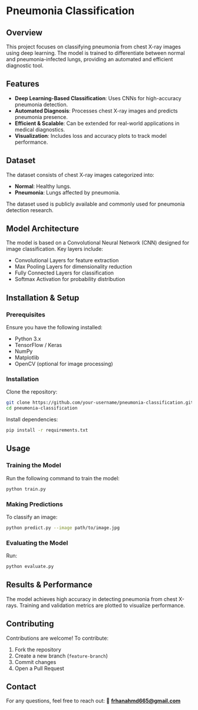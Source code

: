 # Pneumonia Classification

## Overview
This project focuses on classifying pneumonia from chest X-ray images using deep learning. The model is trained to differentiate between normal and pneumonia-infected lungs, providing an automated and efficient diagnostic tool.

## Features
- **Deep Learning-Based Classification**: Uses CNNs for high-accuracy pneumonia detection.
- **Automated Diagnosis**: Processes chest X-ray images and predicts pneumonia presence.
- **Efficient & Scalable**: Can be extended for real-world applications in medical diagnostics.
- **Visualization**: Includes loss and accuracy plots to track model performance.

## Dataset
The dataset consists of chest X-ray images categorized into:
- **Normal**: Healthy lungs.
- **Pneumonia**: Lungs affected by pneumonia.

The dataset used is publicly available and commonly used for pneumonia detection research.

## Model Architecture
The model is based on a Convolutional Neural Network (CNN) designed for image classification. Key layers include:
- Convolutional Layers for feature extraction
- Max Pooling Layers for dimensionality reduction
- Fully Connected Layers for classification
- Softmax Activation for probability distribution

## Installation & Setup
### Prerequisites
Ensure you have the following installed:
- Python 3.x
- TensorFlow / Keras
- NumPy
- Matplotlib
- OpenCV (optional for image processing)

### Installation
Clone the repository:
```bash
git clone https://github.com/your-username/pneumonia-classification.git
cd pneumonia-classification
```
Install dependencies:
```bash
pip install -r requirements.txt
```

## Usage
### Training the Model
Run the following command to train the model:
```bash
python train.py
```
### Making Predictions
To classify an image:
```bash
python predict.py --image path/to/image.jpg
```
### Evaluating the Model
Run:
```bash
python evaluate.py
```

## Results & Performance
The model achieves high accuracy in detecting pneumonia from chest X-rays. Training and validation metrics are plotted to visualize performance.

## Contributing
Contributions are welcome! To contribute:
1. Fork the repository
2. Create a new branch (`feature-branch`)
3. Commit changes
4. Open a Pull Request

## Contact
For any questions, feel free to reach out:
📧 **frhanahmd665@gmail.com**

